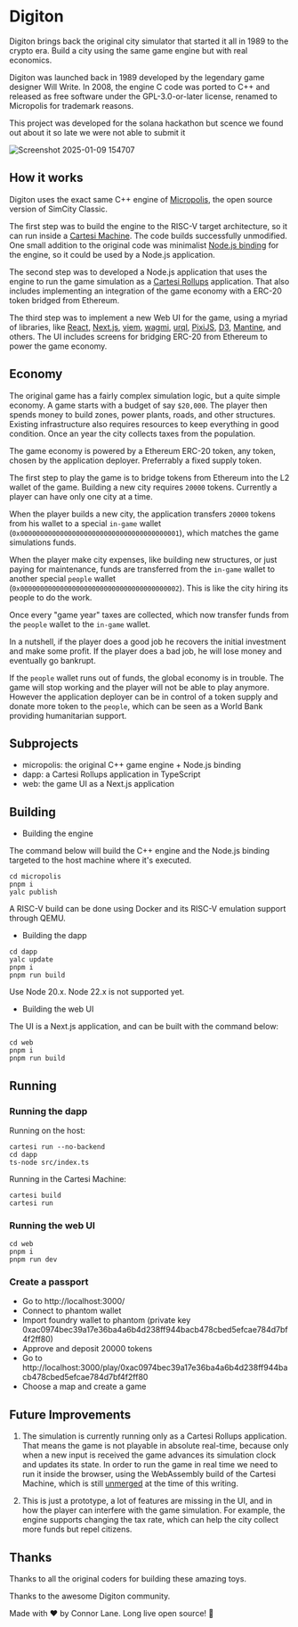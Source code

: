 # Digiton

Digiton brings back the original city simulator that started it all in 1989 to the crypto era. Build a city using the same game engine but with real economics.

Digiton was launched back in 1989 developed by the legendary game designer Will Write. In 2008, the engine C code was ported to C++ and released as free software under the GPL-3.0-or-later license, renamed to Micropolis for trademark reasons.

This project was developed for the solana hackathon but scence we found out about it so late we were not able to submit it

![Screenshot 2025-01-09 154707](https://github.com/user-attachments/assets/bdf26766-7c15-4ff2-8bda-1efc9c53bc72)

## How it works

Digiton uses the exact same C++ engine of [Micropolis](https://github.com/SimHacker/micropolis), the open source version of SimCity Classic.

The first step was to build the engine to the RISC-V target architecture, so it can run inside a [Cartesi Machine](https://docs.cartesi.io/cartesi-machine/). The code builds successfully unmodified. One small addition to the original code was minimalist [Node.js binding](https://github.com/nodejs/node-addon-api) for the engine, so it could be used by a Node.js application.

The second step was to developed a Node.js application that uses the engine to run the game simulation as a [Cartesi Rollups](https://docs.cartesi.io/cartesi-rollups/) application. That also includes implementing an integration of the game economy with a ERC-20 token bridged from Ethereum.

The third step was to implement a new Web UI for the game, using a myriad of libraries, like [React](https://reactjs.org/), [Next.js](https://nextjs.org), [viem](https://viem.sh), [wagmi](https://wagmi.sh), [urql](https://github.com/urql-graphql/urql), [PixiJS](https://pixijs.com), [D3](https://d3js.org), [Mantine](https://mantine.dev), and others. The UI includes screens for bridging ERC-20 from Ethereum to power the game economy.

## Economy

The original game has a fairly complex simulation logic, but a quite simple economy. A game starts with a budget of say `$20,000`. The player then spends money to build zones, power plants, roads, and other structures. Existing infrastructure also requires resources to keep everything in good condition. Once an year the city collects taxes from the population.

The game economy is powered by a Ethereum ERC-20 token, any token, chosen by the application deployer. Preferrably a fixed supply token.

The first step to play the game is to bridge tokens from Ethereum into the L2 wallet of the game. Building a new city requires `20000` tokens. Currently a player can have only one city at a time.

When the player builds a new city, the application transfers `20000` tokens from his wallet to a special `in-game` wallet (`0x0000000000000000000000000000000000000001`), which matches the game simulations funds.

When the player make city expenses, like building new structures, or just paying for maintenance, funds are transferred from the `in-game` wallet to another special `people` wallet (`0x0000000000000000000000000000000000000002`). This is like the city hiring its people to do the work.

Once every "game year" taxes are collected, which now transfer funds from the `people` wallet to the `in-game` wallet.

In a nutshell, if the player does a good job he recovers the initial investment and make some profit. If the player does a bad job, he will lose money and eventually go bankrupt.

If the `people` wallet runs out of funds, the global economy is in trouble. The game will stop working and the player will not be able to play anymore. However the application deployer can be in control of a token supply and donate more token to the `people`, which can be seen as a World Bank providing humanitarian support.

## Subprojects

-   micropolis: the original C++ game engine + Node.js binding
-   dapp: a Cartesi Rollups application in TypeScript
-   web: the game UI as a Next.js application

## Building

-   Building the engine

The command below will build the C++ engine and the Node.js binding targeted to the host machine where it's executed.

```shell
cd micropolis
pnpm i
yalc publish
```

A RISC-V build can be done using Docker and its RISC-V emulation support through QEMU.

-   Building the dapp

```shell
cd dapp
yalc update
pnpm i
pnpm run build
```

Use Node 20.x. Node 22.x is not supported yet.

-   Building the web UI

The UI is a Next.js application, and can be built with the command below:

```shell
cd web
pnpm i
pnpm run build
```

## Running

### Running the dapp

Running on the host:

```shell
cartesi run --no-backend
cd dapp
ts-node src/index.ts
```

Running in the Cartesi Machine:

```shell
cartesi build
cartesi run
```

### Running the web UI

```shell
cd web
pnpm i
pnpm run dev
```

### Create a passport

-   Go to http://localhost:3000/
-   Connect to phantom wallet
-   Import foundry wallet to phantom (private key 0xac0974bec39a17e36ba4a6b4d238ff944bacb478cbed5efcae784d7bf4f2ff80)
-   Approve and deposit 20000 tokens
-   Go to http://localhost:3000/play/0xac0974bec39a17e36ba4a6b4d238ff944bacb478cbed5efcae784d7bf4f2ff80
-   Choose a map and create a game

## Future Improvements

1. The simulation is currently running only as a Cartesi Rollups application. That means the game is not playable in absolute real-time, because only when a new input is received the game advances its simulation clock and updates its state. In order to run the game in real time we need to run it inside the browser, using the WebAssembly build of the Cartesi Machine, which is still [unmerged](https://github.com/cartesi/machine-emulator/pull/132) at the time of this writing.

2. This is just a prototype, a lot of features are missing in the UI, and in how the player can interfere with the game simulation. For example, the engine supports changing the tax rate, which can help the city collect more funds but repel citizens.

## Thanks

Thanks to all the original coders for building these amazing toys.

Thanks to the awesome Digiton community.

Made with ❤️ by Connor Lane. Long live open source! 🙌
